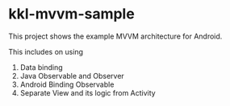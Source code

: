 # kkl-mvvm-sample

This project shows the example MVVM architecture for Android. 

This includes on using 
1. Data binding
2. Java Observable and Observer
3. Android Binding Observable
4. Separate View and its logic from Activity
